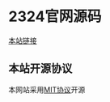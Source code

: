 # 2324官网源码

<a href=" hengduan.dpdns.org">本站链接</a>

## 本站开源协议

本网站采用<a href="https://mit-license.org/">MIT协议</a>开源